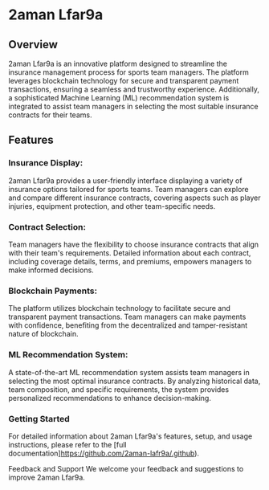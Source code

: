 # 2aman Lfar9a
## Overview
2aman Lfar9a is an innovative platform designed to streamline the insurance management process for sports team managers. The platform leverages blockchain technology for secure and transparent payment transactions, ensuring a seamless and trustworthy experience. Additionally, a sophisticated Machine Learning (ML) recommendation system is integrated to assist team managers in selecting the most suitable insurance contracts for their teams.

## Features
### Insurance Display:

2aman Lfar9a provides a user-friendly interface displaying a variety of insurance options tailored for sports teams.
Team managers can explore and compare different insurance contracts, covering aspects such as player injuries, equipment protection, and other team-specific needs.
### Contract Selection:

Team managers have the flexibility to choose insurance contracts that align with their team's requirements.
Detailed information about each contract, including coverage details, terms, and premiums, empowers managers to make informed decisions.
### Blockchain Payments:

The platform utilizes blockchain technology to facilitate secure and transparent payment transactions.
Team managers can make payments with confidence, benefiting from the decentralized and tamper-resistant nature of blockchain.
### ML Recommendation System:

A state-of-the-art ML recommendation system assists team managers in selecting the most optimal insurance contracts.
By analyzing historical data, team composition, and specific requirements, the system provides personalized recommendations to enhance decision-making.
### Getting Started
For detailed information about 2aman Lfar9a's features, setup, and usage instructions, please refer to the [full documentation]https://github.com/2aman-lafr9a/.github).

Feedback and Support
We welcome your feedback and suggestions to improve 2aman Lfar9a.
